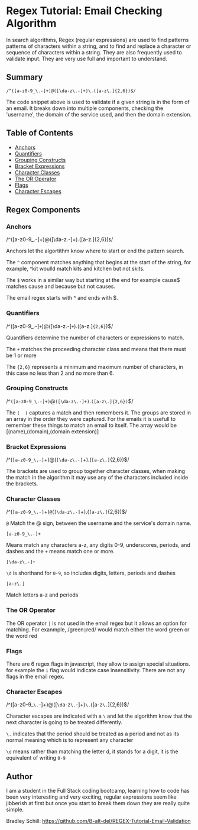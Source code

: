 # Regex Tutorial: Email Checking Algorithm

In search algorithms, Regex (regular expressions) are used to find patterns patterns of characters within a string, and to find and replace a character or sequence of characters within a string. They are also frequently used to validate input. They are very use full and important to understand.

## Summary

`/^([a-z0-9_\.-]+)@([\da-z\.-]+)\.([a-z\.]{2,6})$/`

The code snippet above is used to validate if a given string is in the form of an email. It breaks down into multiple components, checking the 'username', the domain of the service used, and then the domain extension. 


## Table of Contents

- [Anchors](#anchors)
- [Quantifiers](#quantifiers)
- [Grouping Constructs](#grouping-constructs)
- [Bracket Expressions](#bracket-expressions)
- [Character Classes](#character-classes)
- [The OR Operator](#the-or-operator)
- [Flags](#flags)
- [Character Escapes](#character-escapes)

## Regex Components

### Anchors

/`^`([a-z0-9_\.-]+)@([\da-z\.-]+)\.([a-z\.]{2,6})`$`/


Anchors let the algortithm know where to start or end the pattern search.

The `^` component matches anything that begins at the start of the string, for example, ^kit woulld match kits and kitchen but not skits.

The `$` works in a similar way but starting at the end for example cause$ matches cause and because but not causes.

The email regex starts with ^ and ends with $. 

### Quantifiers

/^([a-z0-9_\.-]`+`)@([\da-z\.-]`+`)\.([a-z\.]`{2,6}`)$/

Quantifiers determine the number of characters or expressions to match. 

The `+` matches the proceeding character class and means that there must be 1 or more

The `{2,6}` represents a minimum and maximum number of characters, in this case no less than 2 and no more than 6.

### Grouping Constructs

/^`([a-z0-9_\.-]+)`@`([\da-z\.-]+)`\.`([a-z\.]{2,6})`$/

The `(  )` captures a match and then remembers it. The groups are stored in an array in the order they were captured. For the emails it is usefull to remember these things to match an email to itself. The array would be [(name),(domain),(domain extension)]

### Bracket Expressions

/^(`[a-z0-9_\.-]`+)@(`[\da-z\.-]`+)\.(`[a-z\.]`{2,6})$/

The brackets are used to group together character classes, when making the match in the algorithm it may use any of the characters included inside the brackets.

### Character Classes

/^(`[a-z0-9_\.-]`+)`@`(`[\da-z\.-]`+)\.(`[a-z\.]`{2,6})$/

`@` Match the @ sign, between the username and the service's domain name.

`[a-z0-9_\.-]+ `  

Means match any characters a-z, any digits 0-9, underscores, periods, and dashes 
and the `+` means match one or more.

`[\da-z\.-]+`

`\d` is shorthand for `0-9`, so includes digits, letters, periods and dashes

`[a-z\.]`

Match letters a-z and periods

### The OR Operator

The OR operator `|` is not used in the email regex but it allows an option for matching. 
For exanmple, /green`|`red/ would match either the word green or the word red

### Flags

There are 6 regex flags in javascript, they allow to assign special situations. for example the `i` flag would indicate case insensitivity. There are not any flags in the email regex.

### Character Escapes

/^([a-z0-9_`\.`-]+)@([`\d`a-z`\.`-]+)`\.`([a-z`\.`]{2,6})$/

Character escapes are indicated with a `\` and let the algorithm know that the next character is going to be treated differently.

`\.` indicates that the period should be treated as a period and not as its normal meaning which is to represent any character

`\d` means rather than matching the letter d, it stands for a digit, it is the equivalent of writing `0-9`

## Author

I am a student in the Full Stack coding bootcamp, learning how to code has been very interesting and very exciting, regular expressions seem like jibberish at first but once you start to break them down they are really quite simple. 

Bradley Schill: https://github.com/B-alt-del/REGEX-Tutorial-Email-Validation
